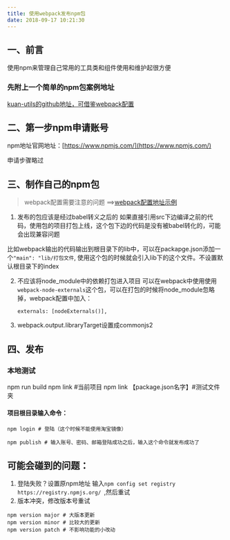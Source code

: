 ```yaml
---
title: 使用webpack发布npm包
date: 2018-09-17 10:21:30
---
```

## 一、前言
使用npm来管理自己常用的工具类和组件使用和维护起很方便

### 先附上一个简单的npm包案例地址
[kuan-utils的github地址，可借鉴webpack配置](https://github.com/kuan1/kuan-utils#readme)


## 二、第一步npm申请账号
npm地址官网地址：[https://www.npmjs.com/](https://www.npmjs.com/)

申请步骤略过

## 三、制作自己的npm包
> webpack配置需要注意的问题 ==>[webpack配置地址示例](https://github.com/kuan1/kuan-utils/tree/master/build)

1. 发布的包应该是经过babel转义之后的
如果直接引用src下边编译之前的代码，使用包的项目打包上线，这个包下边的代码是没有被babel转化的，可能会出现兼容问题

比如webpack输出的代码输出到根目录下的lib中，可以在packapge.json添加一个`"main": "lib/打包文件`, 使用这个包的时候就会引入lib下的这个文件。不设置默认根目录下的index

2. 不应该将node_module中的依赖打包进入项目
可以在webpack中使用使用`webpack-node-externals`这个包，可以在打包的时候将node_module忽略掉，webpack配置中加入：

	```
	externals: [nodeExternals()],
	```


3. webpack.output.libraryTarget设置成commonjs2

## 四、发布

### 本地测试  
npm run build
npm link #当前项目
npm link 【package.json名字】#测试文件夹

#### 项目根目录输入命令：
```
npm login # 登陆（这个时候不能使用淘宝镜像）

npm publish # 输入账号、密码、邮箱登陆成功之后，输入这个命令就发布成功了

```

## 可能会碰到的问题：
1. 登陆失败？设置原npm地址 输入`npm config set registry   https://registry.npmjs.org/ `,然后重试
2. 版本冲突，修改版本号重试
```
npm version major # 大版本更新
npm version minor # 比较大的更新
npm version patch # 不影响功能的小改动
```
  